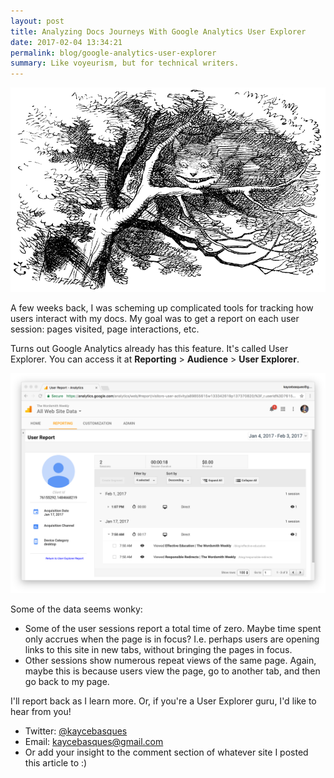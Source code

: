 ```yaml
---
layout: post
title: Analyzing Docs Journeys With Google Analytics User Explorer
date: 2017-02-04 13:34:21
permalink: blog/google-analytics-user-explorer
summary: Like voyeurism, but for technical writers.
---
```


<img src="/imgs/cheshire.png" class="content__leader"
     alt="A creepy photo of the Cheshire Cat."/>

A few weeks back, I was scheming up complicated tools for tracking how users
interact with my docs. My goal was to get a report on each user session: pages
visited, page interactions, etc.

Turns out Google Analytics already has this feature. It's called User Explorer.
You can access it at **Reporting** > **Audience** > **User Explorer**.

<img alt="Google Analytic's User Explorer." class="content__img"
     src="/imgs/google-analytics-user-explorer.png"/>

Some of the data seems wonky:

* Some of the user sessions report a total time of zero. Maybe time spent
  only accrues when the page is in focus? I.e. perhaps users are opening
  links to this site in new tabs, without bringing the pages in focus.
* Other sessions show numerous repeat views of the same page. Again, maybe this
  is because users view the page, go to another tab, and then go
  back to my page.

I'll report back as I learn more. Or, if you're a User Explorer guru, I'd like
to hear from you!

* Twitter: [@kaycebasques](https://twitter.com/kaycebasques)
* Email: [kaycebasques@gmail.com](mailto:kaycebasques@gmail.com)
* Or add your insight to the comment section of whatever site I posted
  this article to :)
